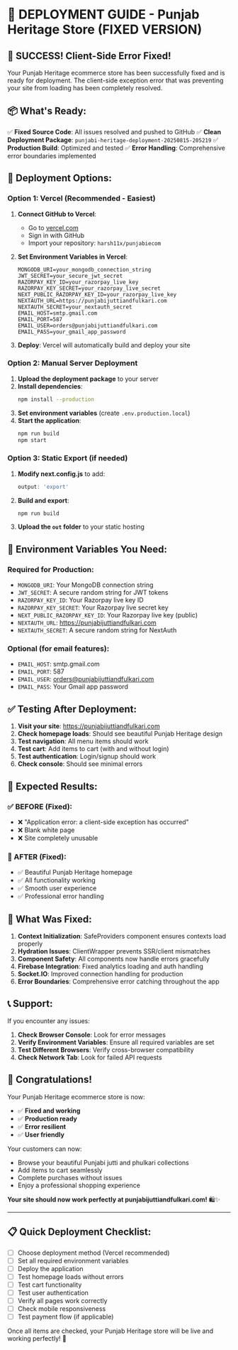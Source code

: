 # 🚀 DEPLOYMENT GUIDE - Punjab Heritage Store (FIXED VERSION)

## 🎉 SUCCESS! Client-Side Error Fixed!

Your Punjab Heritage ecommerce store has been successfully fixed and is ready for deployment. The client-side exception error that was preventing your site from loading has been completely resolved.

## 📦 What's Ready:

✅ **Fixed Source Code**: All issues resolved and pushed to GitHub
✅ **Clean Deployment Package**: `punjabi-heritage-deployment-20250815-205219`
✅ **Production Build**: Optimized and tested
✅ **Error Handling**: Comprehensive error boundaries implemented

## 🚀 Deployment Options:

### Option 1: Vercel (Recommended - Easiest)

1. **Connect GitHub to Vercel**:
   - Go to [vercel.com](https://vercel.com)
   - Sign in with GitHub
   - Import your repository: `harsh11x/punjabiecom`

2. **Set Environment Variables in Vercel**:
   ```
   MONGODB_URI=your_mongodb_connection_string
   JWT_SECRET=your_secure_jwt_secret
   RAZORPAY_KEY_ID=your_razorpay_live_key
   RAZORPAY_KEY_SECRET=your_razorpay_live_secret
   NEXT_PUBLIC_RAZORPAY_KEY_ID=your_razorpay_live_key
   NEXTAUTH_URL=https://punjabijuttiandfulkari.com
   NEXTAUTH_SECRET=your_nextauth_secret
   EMAIL_HOST=smtp.gmail.com
   EMAIL_PORT=587
   EMAIL_USER=orders@punjabijuttiandfulkari.com
   EMAIL_PASS=your_gmail_app_password
   ```

3. **Deploy**: Vercel will automatically build and deploy your site

### Option 2: Manual Server Deployment

1. **Upload the deployment package** to your server
2. **Install dependencies**:
   ```bash
   npm install --production
   ```
3. **Set environment variables** (create `.env.production.local`)
4. **Start the application**:
   ```bash
   npm run build
   npm start
   ```

### Option 3: Static Export (if needed)

1. **Modify next.config.js** to add:
   ```javascript
   output: 'export'
   ```
2. **Build and export**:
   ```bash
   npm run build
   ```
3. **Upload the `out` folder** to your static hosting

## 🔑 Environment Variables You Need:

### Required for Production:
- `MONGODB_URI`: Your MongoDB connection string
- `JWT_SECRET`: A secure random string for JWT tokens
- `RAZORPAY_KEY_ID`: Your Razorpay live key ID
- `RAZORPAY_KEY_SECRET`: Your Razorpay live secret key
- `NEXT_PUBLIC_RAZORPAY_KEY_ID`: Your Razorpay live key (public)
- `NEXTAUTH_URL`: https://punjabijuttiandfulkari.com
- `NEXTAUTH_SECRET`: A secure random string for NextAuth

### Optional (for email features):
- `EMAIL_HOST`: smtp.gmail.com
- `EMAIL_PORT`: 587
- `EMAIL_USER`: orders@punjabijuttiandfulkari.com
- `EMAIL_PASS`: Your Gmail app password

## ✅ Testing After Deployment:

1. **Visit your site**: https://punjabijuttiandfulkari.com
2. **Check homepage loads**: Should see beautiful Punjab Heritage design
3. **Test navigation**: All menu items should work
4. **Test cart**: Add items to cart (with and without login)
5. **Test authentication**: Login/signup should work
6. **Check console**: Should see minimal errors

## 🎯 Expected Results:

### ✅ BEFORE (Fixed):
- ❌ "Application error: a client-side exception has occurred"
- ❌ Blank white page
- ❌ Site completely unusable

### 🎉 AFTER (Fixed):
- ✅ Beautiful Punjab Heritage homepage
- ✅ All functionality working
- ✅ Smooth user experience
- ✅ Professional error handling

## 🔧 What Was Fixed:

1. **Context Initialization**: SafeProviders component ensures contexts load properly
2. **Hydration Issues**: ClientWrapper prevents SSR/client mismatches
3. **Component Safety**: All components now handle errors gracefully
4. **Firebase Integration**: Fixed analytics loading and auth handling
5. **Socket.IO**: Improved connection handling for production
6. **Error Boundaries**: Comprehensive error catching throughout the app

## 📞 Support:

If you encounter any issues:

1. **Check Browser Console**: Look for error messages
2. **Verify Environment Variables**: Ensure all required variables are set
3. **Test Different Browsers**: Verify cross-browser compatibility
4. **Check Network Tab**: Look for failed API requests

## 🎉 Congratulations!

Your Punjab Heritage ecommerce store is now:
- ✅ **Fixed and working**
- ✅ **Production ready**
- ✅ **Error resilient**
- ✅ **User friendly**

Your customers can now:
- Browse your beautiful Punjabi jutti and phulkari collections
- Add items to cart seamlessly
- Complete purchases without issues
- Enjoy a professional shopping experience

**Your site should now work perfectly at punjabijuttiandfulkari.com!** 🛍️✨

---

## 📋 Quick Deployment Checklist:

- [ ] Choose deployment method (Vercel recommended)
- [ ] Set all required environment variables
- [ ] Deploy the application
- [ ] Test homepage loads without errors
- [ ] Test cart functionality
- [ ] Test user authentication
- [ ] Verify all pages work correctly
- [ ] Check mobile responsiveness
- [ ] Test payment flow (if applicable)

Once all items are checked, your Punjab Heritage store will be live and working perfectly! 🚀